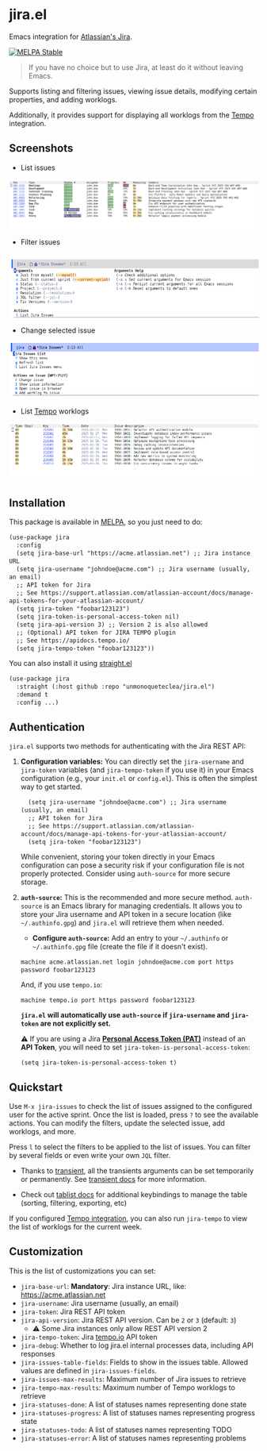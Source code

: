 # jira.el

Emacs integration for [Atlassian's Jira](https://www.atlassian.com/software/jira).

[![MELPA Stable](https://stable.melpa.org/packages/jira-badge.svg)](https://stable.melpa.org/#/jira)

> If you have no choice but to use Jira, at least do it without leaving Emacs.

Supports listing and filtering issues, viewing issue details,
modifying certain properties, and adding worklogs.

Additionally, it provides support for displaying all worklogs from the
[Tempo](https://www.tempo.io/products/jira-time-tracking) integration.

## Screenshots

- List issues

![List issues](doc/list-issues.png)

- Filter issues

![Filter issues](doc/list-issues-filter.png)

- Change selected issue

![Change issue](doc/change-issue.png)

- List [Tempo](https://www.tempo.io/) worklogs

![List Worklogs](doc/list-worklogs.png)

## Installation
This package is available in [MELPA](https://github.com/milkypostman/melpa),
so you just need to do:

```elisp
(use-package jira
  :config
  (setq jira-base-url "https://acme.atlassian.net") ;; Jira instance URL
  (setq jira-username "johndoe@acme.com") ;; Jira username (usually, an email)
  ;; API token for Jira
  ;; See https://support.atlassian.com/atlassian-account/docs/manage-api-tokens-for-your-atlassian-account/
  (setq jira-token "foobar123123")
  (setq jira-token-is-personal-access-token nil)
  (setq jira-api-version 3) ;; Version 2 is also allowed
  ;; (Optional) API token for JIRA TEMPO plugin
  ;; See https://apidocs.tempo.io/
  (setq jira-tempo-token "foobar123123"))
```

You can also install it using
[straight.el](https://github.com/radian-software/straight.el)

```elisp
(use-package jira
  :straight (:host github :repo "unmonoqueteclea/jira.el")
  :demand t
  :config ...)
```

## Authentication
`jira.el` supports two methods for authenticating with the Jira REST API:

1.  **Configuration variables:** You can directly set the
    `jira-username` and `jira-token` variables (and `jira-tempo-token`
    if you use it) in your Emacs configuration (e.g., your `init.el`
    or `config.el`).  This is often the simplest way to get started.

    ```elisp
      (setq jira-username "johndoe@acme.com") ;; Jira username (usually, an email)
	  ;; API token for Jira
	  ;; See https://support.atlassian.com/atlassian-account/docs/manage-api-tokens-for-your-atlassian-account/
	  (setq jira-token "foobar123123")
    ```

    While convenient, storing your token directly in your Emacs
    configuration can pose a security risk if your configuration file
    is not properly protected. Consider using `auth-source` for more
    secure storage.

2.  **`auth-source`:** This is the recommended and more secure
    method. `auth-source` is an Emacs library for managing
    credentials.  It allows you to store your Jira username and API
    token in a secure location (like `~/.authinfo.gpg`) and `jira.el`
    will retrieve them when needed.

    -  **Configure `auth-source`:** Add an entry to your
    `~/.authinfo` or `~/.authinfo.gpg` file (create the file if it
    doesn't exist).

	```
	machine acme.atlassian.net login johndoe@acme.com port https password foobar123123
	```

	And, if you use `tempo.io`:

	```
	machine tempo.io port https password foobar123123
	```

    **`jira.el` will automatically use `auth-source` if `jira-username` and `jira-token` are not explicitly set.**

	⚠️ If you are using a Jira [**Personal Access Token (PAT)**](https://confluence.atlassian.com/enterprise/using-personal-access-tokens-1026032365.html) instead
    of an **API Token**, you will need to set `jira-token-is-personal-access-token`:

	```elisp
	(setq jira-token-is-personal-access-token t)
	```

## Quickstart
Use `M-x jira-issues` to check the list of issues assigned to the
configured user for the active sprint. Once the list is loaded, press
`?` to see the available actions. You can modify the filters, update
the selected issue, add worklogs, and more.

Press `l` to select the filters to be applied to the list of
issues. You can filter by several fields or even write your own `JQL`
filter.

- Thanks to
[transient](https://magit.vc/manual/transient/Saving-Values.html#Saving-Values),
all the transients arguments can be set temporarily or
permanently. See [transient
docs](https://magit.vc/manual/transient/Saving-Values.html#Saving-Values)
for more information.

- Check out [tablist docs](https://github.com/politza/tablist) for additional
keybindings to manage the table (sorting, filtering, exporting, etc)

If you configured [Tempo integration](https://www.tempo.io/), you can
also run `jira-tempo` to view the list of worklogs for the current
week.

## Customization

This is the list of customizations you can set:

- `jira-base-url`: **Mandatory**: Jira instance URL, like: https://acme.atlassian.net
- `jira-username`: Jira username (usually, an email)
- `jira-token`: Jira REST API token
- `jira-api-version`: Jira REST API version. Can be `2` or `3` (default: `3`)
   - ⚠️ Some Jira instances only allow REST API version 2
- `jira-tempo-token`: Jira [tempo.io](https://www.tempo.io/) API token
- `jira-debug`: Whether to log jira.el internal processes data, including API responses
- `jira-issues-table-fields`: Fields to show in the issues table.
   Allowed values are defined in `jira-issues-fields`.
- `jira-issues-max-results`: Maximum number of Jira issues to retrieve
- `jira-tempo-max-results`: Maximum number of Tempo worklogs to retrieve
- `jira-statuses-done`: A list of statuses names representing done state
- `jira-statuses-progress`: A list of statuses names representing progress state
- `jira-statuses-todo`: A list of statuses names representing TODO
- `jira-statuses-error`: A list of statuses names representing problems
